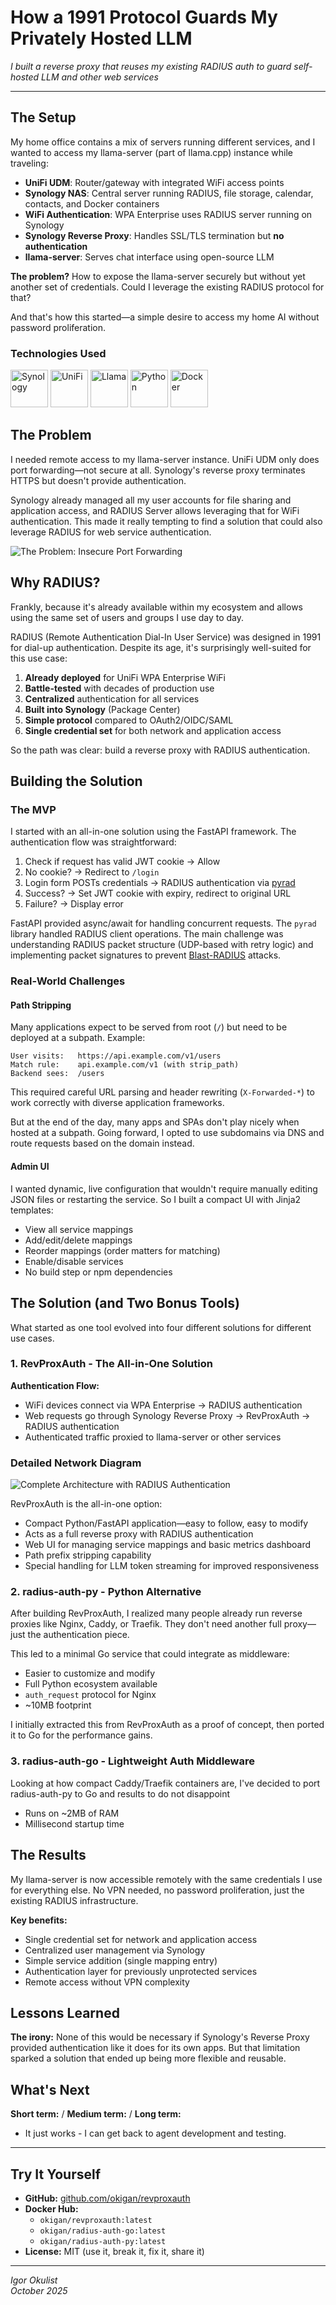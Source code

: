 # How a 1991 Protocol Guards My Privately Hosted LLM

_I built a reverse proxy that reuses my existing RADIUS auth to guard self-hosted LLM and other web services_

---

## The Setup

My home office contains a mix of servers running different services, and I wanted to access my llama-server (part of llama.cpp) instance while traveling:

- **UniFi UDM**: Router/gateway with integrated WiFi access points
- **Synology NAS**: Central server running RADIUS, file storage, calendar, contacts, and Docker containers
- **WiFi Authentication**: WPA Enterprise uses RADIUS server running on Synology
- **Synology Reverse Proxy**: Handles SSL/TLS termination but **no authentication**
- **llama-server**: Serves chat interface using open-source LLM

**The problem?** How to expose the llama-server securely but without yet another set of credentials. Could I leverage the existing RADIUS protocol for that?

And that's how this started—a simple desire to access my home AI without password proliferation.

### Technologies Used

<img src="../images/vendor/logos/synology.png" alt="Synology" height="60"/> <img src="../images/vendor/logos/unifi.png" alt="UniFi" height="60"/> <img src="../images/vendor/logos/llama.png" alt="Llama" height="60"/> <img src="../images/vendor/logos/python.png" alt="Python" height="60"/> <img src="../images/vendor/logos/docker.png" alt="Docker" height="60"/>

## The Problem

I needed remote access to my llama-server instance. UniFi UDM only does port forwarding—not secure at all. Synology's reverse proxy terminates HTTPS but doesn't provide authentication. 

Synology already managed all my user accounts for file sharing and application access, and RADIUS Server allows leveraging that for WiFi authentication. This made it really tempting to find a solution that could also leverage RADIUS for web service authentication.

![The Problem: Insecure Port Forwarding](docs/images/problem-diagram.png)

## Why RADIUS?

Frankly, because it's already available within my ecosystem and allows using the same set of users and groups I use day to day. 

RADIUS (Remote Authentication Dial-In User Service) was designed in 1991 for dial-up authentication. Despite its age, it's surprisingly well-suited for this use case:
1. **Already deployed** for UniFi WPA Enterprise WiFi
2. **Battle-tested** with decades of production use
3. **Centralized** authentication for all services
4. **Built into Synology** (Package Center)
5. **Simple protocol** compared to OAuth2/OIDC/SAML
6. **Single credential set** for both network and application access

So the path was clear: build a reverse proxy with RADIUS authentication.

## Building the Solution

### The MVP

I started with an all-in-one solution using the FastAPI framework. The authentication flow was straightforward:
1. Check if request has valid JWT cookie → Allow
2. No cookie? → Redirect to `/login`
3. Login form POSTs credentials → RADIUS authentication via [pyrad](https://github.com/pyradius/pyrad)
4. Success? → Set JWT cookie with expiry, redirect to original URL
5. Failure? → Display error

FastAPI provided async/await for handling concurrent requests. The `pyrad` library handled RADIUS client operations. The main challenge was understanding RADIUS packet structure (UDP-based with retry logic) and implementing packet signatures to prevent [Blast-RADIUS](https://www.bleepingcomputer.com/news/security/blastradius-attack-breaks-30-year-old-radius-authentication-protocol/) attacks.

### Real-World Challenges

#### Path Stripping

Many applications expect to be served from root (`/`) but need to be deployed at a subpath. Example:

```
User visits:   https://api.example.com/v1/users
Match rule:    api.example.com/v1 (with strip_path)
Backend sees:  /users
```

This required careful URL parsing and header rewriting (`X-Forwarded-*`) to work correctly with diverse application frameworks.

But at the end of the day, many apps and SPAs don't play nicely when hosted at a subpath. Going forward, I opted to use subdomains via DNS and route requests based on the domain instead.

#### Admin UI

I wanted dynamic, live configuration that wouldn't require manually editing JSON files or restarting the service. So I built a compact UI with Jinja2 templates:
- View all service mappings
- Add/edit/delete mappings
- Reorder mappings (order matters for matching)
- Enable/disable services
- No build step or npm dependencies

## The Solution (and Two Bonus Tools)

What started as one tool evolved into four different solutions for different use cases.

### 1. **RevProxAuth** - The All-in-One Solution

**Authentication Flow:**
- WiFi devices connect via WPA Enterprise → RADIUS authentication
- Web requests go through Synology Reverse Proxy → RevProxAuth → RADIUS authentication
- Authenticated traffic proxied to llama-server or other services

### Detailed Network Diagram

![Complete Architecture with RADIUS Authentication](docs/images/solution-diagram.png)

RevProxAuth is the all-in-one option: 
- Compact Python/FastAPI application—easy to follow, easy to modify
- Acts as a full reverse proxy with RADIUS authentication
- Web UI for managing service mappings and basic metrics dashboard
- Path prefix stripping capability
- Special handling for LLM token streaming for improved responsiveness

### 2. **radius-auth-py** - Python Alternative

After building RevProxAuth, I realized many people already run reverse proxies like Nginx, Caddy, or Traefik. They don't need another full proxy—just the authentication piece. 

This led to a minimal Go service that could integrate as middleware:
- Easier to customize and modify
- Full Python ecosystem available
- `auth_request` protocol for Nginx
- ~10MB footprint

I initially extracted this from RevProxAuth as a proof of concept, then ported it to Go for the performance gains.


### 3. **radius-auth-go** - Lightweight Auth Middleware
Looking at how compact Caddy/Traefik containers are, I've decided to port radius-auth-py to Go and results to do not disappoint

- Runs on ~2MB of RAM
- Millisecond startup time

## The Results

My llama-server is now accessible remotely with the same credentials I use for everything else. No VPN needed, no password proliferation, just the existing RADIUS infrastructure.

**Key benefits:**
- Single credential set for network and application access
- Centralized user management via Synology
- Simple service addition (single mapping entry)
- Authentication layer for previously unprotected services
- Remote access without VPN complexity

## Lessons Learned

**The irony:** None of this would be necessary if Synology's Reverse Proxy provided authentication like it does for its own apps. But that limitation sparked a solution that ended up being more flexible and reusable.

## What's Next

**Short term:** / **Medium term:** / **Long term:**
- It just works - I can get back to agent development and testing. 

---

## Try It Yourself

- **GitHub:** [github.com/okigan/revproxauth](https://github.com/okigan/revproxauth)
- **Docker Hub:** 
  - `okigan/revproxauth:latest`
  - `okigan/radius-auth-go:latest`
  - `okigan/radius-auth-py:latest`
- **License:** MIT (use it, break it, fix it, share it)

---

*Igor Okulist*  
*October 2025*
